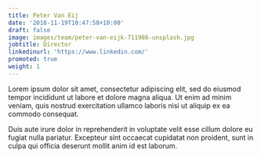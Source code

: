 ```yaml
---
title: Peter Van Eij
date: '2018-11-19T10:47:58+10:00'
draft: false
image: images/team/peter-van-eijk-711986-unsplash.jpg
jobtitle: Director
linkedinurl: 'https://www.linkedin.com/'
promoted: true
weight: 1
---
```


Lorem ipsum dolor sit amet, consectetur adipiscing elit, sed do eiusmod tempor incididunt ut labore et dolore magna aliqua. Ut enim ad minim veniam, quis nostrud exercitation ullamco laboris nisi ut aliquip ex ea commodo consequat.

Duis aute irure dolor in reprehenderit in voluptate velit esse cillum dolore eu fugiat nulla pariatur. Excepteur sint occaecat cupidatat non proident, sunt in culpa qui officia deserunt mollit anim id est laborum.
